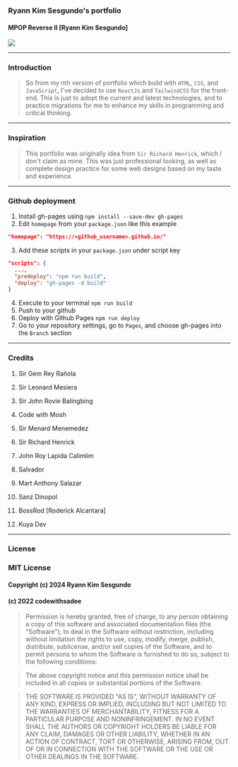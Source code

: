 ### Ryann Kim Sesgundo's portfolio
#### MPOP Reverse II [Ryann Kim Sesgundo]

![](https://wakatime.com/badge/github/RyannKim327/ryannkim327.github.io.svg?style=for-the-badge)

---
### Introduction
> So from my nth version of portfolio which build with `HTML`, `CSS`, and `JavaScript`, I've decided to use `ReactJs` and `TailwindCSS` for the front-end.
This is just to adopt the current and latest technologies, and to practice migrations for me to enhance my skills in programming and critical thinking.

---
### Inspiration
> This portfolio was originally idea from `Sir Richard Henrick`, which I don't claim as mine. This was just professional looking, as well as complete
design practice for some web designs based on my taste and experience.

---
### Github deployment
1. Install gh-pages using `npm install --save-dev gh-pages`
2. Edit `homepage` from your `package.json` like this example
```JSON
"homepage": "https://<github_username>.github.io/"
```
3. Add these scripts in your `package.json` under script key
```JSON
"scripts": {
  ...,
  "predeploy": "npm run build",
  "deploy": "gh-pages -d build"
}
```
4. Execute to your terminal `npm run build`
5. Push to your github
6. Deploy with Github Pages `npm run deploy`
7. Go to your repository settings, go to `Pages`, and choose gh-pages into the `Branch` section


---
### Credits

1. Sir Gem Rey Rañola
2. Sir Leonard Mesiera
3. Sir John Rovie Balingbing
4. Code with Mosh
5. Sir Menard Menemedez
6. Sir Richard Henrick

7. John Roy Lapida Calimlim
8. Salvador
9. Mart Anthony Salazar
10. Sanz Dinopol

11. BossRod [Roderick Alcantara]
12. Kuya Dev

---
### License

### MIT License
#### Copyright (c) 2024 Ryann Kim Sesgundo
#### (c) 2022 codewithsadee

> Permission is hereby granted, free of charge, to any person obtaining a copy
of this software and associated documentation files (the "Software"), to deal
in the Software without restriction, including without limitation the rights
to use, copy, modify, merge, publish, distribute, sublicense, and/or sell
copies of the Software, and to permit persons to whom the Software is
furnished to do so, subject to the following conditions:

> The above copyright notice and this permission notice shall be included in all
copies or substantial portions of the Software.

> THE SOFTWARE IS PROVIDED "AS IS", WITHOUT WARRANTY OF ANY KIND, EXPRESS OR
IMPLIED, INCLUDING BUT NOT LIMITED TO THE WARRANTIES OF MERCHANTABILITY,
FITNESS FOR A PARTICULAR PURPOSE AND NONINFRINGEMENT. IN NO EVENT SHALL THE
AUTHORS OR COPYRIGHT HOLDERS BE LIABLE FOR ANY CLAIM, DAMAGES OR OTHER
LIABILITY, WHETHER IN AN ACTION OF CONTRACT, TORT OR OTHERWISE, ARISING FROM,
OUT OF OR IN CONNECTION WITH THE SOFTWARE OR THE USE OR OTHER DEALINGS IN THE
SOFTWARE.


